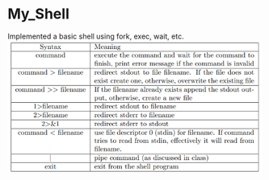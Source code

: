 # My_Shell
Implemented a basic shell using fork, exec, wait, etc.
![alt text](https://github.com/shubhammitt/My_Shell/blob/master/Syntax.PNG?raw=true)
